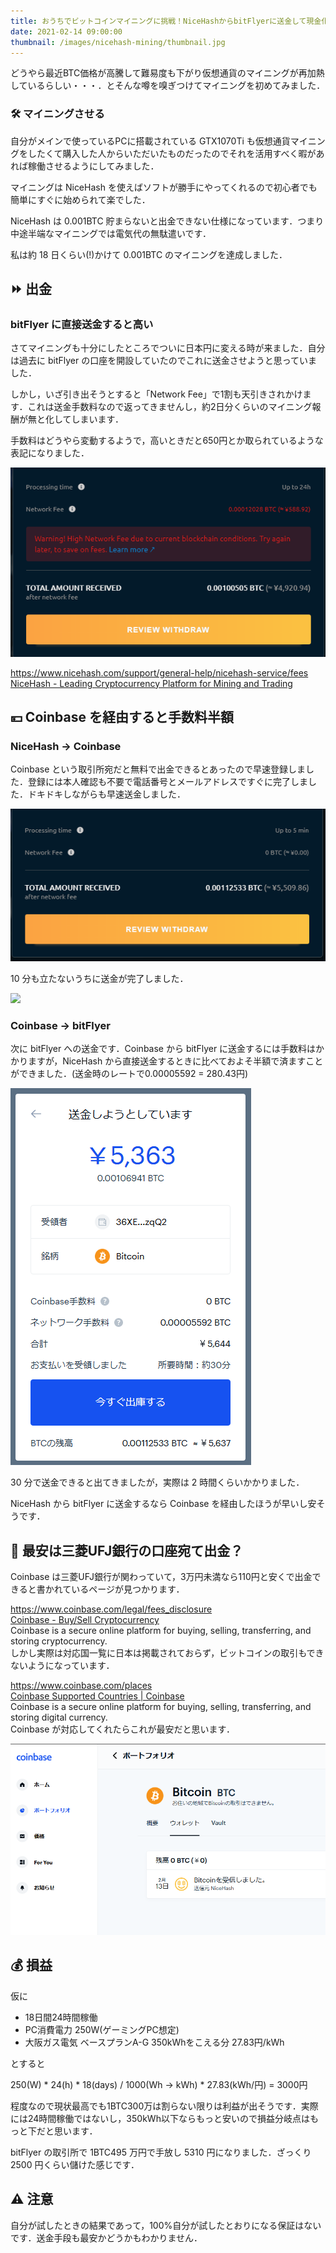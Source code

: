 ```yaml
---
title: おうちでビットコインマイニングに挑戦！NiceHashからbitFlyerに送金して現金化した
date: 2021-02-14 09:00:00
thumbnail: /images/nicehash-mining/thumbnail.jpg
---
```


どうやら最近BTC価格が高騰して難易度も下がり仮想通貨のマイニングが再加熱しているらしい・・・．とそんな噂を嗅ぎつけてマイニングを初めてみました．

<!-- more -->

### 🛠 マイニングさせる

自分がメインで使っているPCに搭載されている GTX1070Ti も仮想通貨マイニングをしたくて購入した人からいただいたものだったのでそれを活用すべく暇があれば稼働させるようにしてみました．

マイニングは NiceHash を使えばソフトが勝手にやってくれるので初心者でも簡単にすぐに始められて楽でした．

NiceHash は 0.001BTC 貯まらないと出金できない仕様になっています．つまり中途半端なマイニングでは電気代の無駄遣いです．

私は約 18 日くらい(!)かけて 0.001BTC のマイニングを達成しました．

## ⏩ 出金

### bitFlyer に直接送金すると高い

さてマイニングも十分にしたところでついに日本円に変える時が来ました．自分は過去に bitFlyer の口座を開設していたのでこれに送金させようと思っていました．

しかし，いざ引き出そうとすると「Network Fee」で1割も天引きされかけます．これは送金手数料なので返ってきませんし，約2日分くらいのマイニング報酬が無と化してしまいます．

手数料はどうやら変動するようで，高いときだと650円とか取られているような表記になりました．

![](/images/nicehash-mining/fee1.png)

<div class="bcard-wrapper"><span class="bcard-header withgfav"><div class="bcard-favicon" style="background-image: url(https://www.google.com/s2/favicons?domain=https://www.nicehash.com/support/general-help/nicehash-service/fees)"></div><div class="bcard-site"><a href="https://www.nicehash.com/support/general-help/nicehash-service/fees" rel="nofollow" target="_blank"></a></div><div class="bcard-url"><a href="https://www.nicehash.com/support/general-help/nicehash-service/fees" rel="nofollow" target="_blank">https://www.nicehash.com/support/general-help/nicehash-service/fees</a></div></span><span class="bcard-main"><div class="bcard-title"><a href="https://www.nicehash.com/support/general-help/nicehash-service/fees" rel="nofollow" target="_blank">NiceHash - Leading Cryptocurrency Platform for Mining and Trading</a></div><div class="bcard-description"></div></span></div>



## 💴 Coinbase を経由すると手数料半額

### NiceHash → Coinbase

Coinbase という取引所宛だと無料で出金できるとあったので早速登録しました．登録には本人確認も不要で電話番号とメールアドレスですぐに完了しました．ドキドキしながらも早速送金しました．

![](/images/nicehash-mining/fee2.png)

10 分も立たないうちに送金が完了しました．

![](/images/nicehash-mining/coinbase.png)

### Coinbase → bitFlyer

次に bitFlyer への送金です．Coinbase から bitFlyer に送金するには手数料はかかりますが，NiceHash から直接送金するときに比べておよそ半額で済ますことができました．(送金時のレートで0.00005592 = 280.43円)

![](/images/nicehash-mining/coinbase2.png)

30 分で送金できると出てきましたが，実際は 2 時間くらいかかりました．

NiceHash から bitFlyer に送金するなら Coinbase を経由したほうが早いし安そうです．

## 🏦 最安は三菱UFJ銀行の口座宛て出金？

Coinbase は三菱UFJ銀行が関わっていて，3万円未満なら110円と安くで出金できると書かれているページが見つかります．
[<div class="bcard-wrapper"><span class="bcard-header withgfav"><div class="bcard-favicon" style="background-image: url(https://www.google.com/s2/favicons?domain=https://www.coinbase.com/legal/fees_disclosure)"></div><div class="bcard-site"><a href="https://www.coinbase.com/legal/fees_disclosure" rel="nofollow" target="_blank"></a></div><div class="bcard-url"><a href="https://www.coinbase.com/legal/fees_disclosure" rel="nofollow" target="_blank">https://www.coinbase.com/legal/fees_disclosure</a></div></span><span class="bcard-main withogimg"><div class="bcard-title"><a href="https://www.coinbase.com/legal/fees_disclosure" rel="nofollow" target="_blank">Coinbase - Buy/Sell Cryptocurrency</a></div><div class="bcard-description">Coinbase is a secure online platform for buying, selling, transferring, and storing cryptocurrency.</div><a href="https://www.coinbase.com/legal/fees_disclosure" rel="nofollow" target="_blank"><div class="bcard-img" style="background-image: url(https://www.coinbase.com/img/og-default.jpg)"></div></a></span></div>](https://www.coinbase.com/legal/fees_disclosure)
しかし実際は対応国一覧に日本は掲載されておらず，ビットコインの取引もできないようになっています．
<div class="bcard-wrapper"><span class="bcard-header withgfav"><div class="bcard-favicon" style="background-image: url(https://www.google.com/s2/favicons?domain=https://www.coinbase.com/places)"></div><div class="bcard-site"><a href="https://www.coinbase.com/places" rel="nofollow" target="_blank"></a></div><div class="bcard-url"><a href="https://www.coinbase.com/places" rel="nofollow" target="_blank">https://www.coinbase.com/places</a></div></span><span class="bcard-main withogimg"><div class="bcard-title"><a href="https://www.coinbase.com/places" rel="nofollow" target="_blank">Coinbase Supported Countries | Coinbase</a></div><div class="bcard-description">Coinbase is a secure online platform for buying, selling, transferring, and storing digital currency.</div><a href="https://www.coinbase.com/places" rel="nofollow" target="_blank"><div class="bcard-img" style="background-image: url(https://www.coinbase.com/img/og-default.jpg)"></div></a></span></div>
Coinbase が対応してくれたらこれが最安だと思います．

![](/images/nicehash-mining/coinbase3.png)


## 💰 損益

仮に

- 18日間24時間稼働
- PC消費電力 250W(ゲーミングPC想定)
- 大阪ガス電気 ベースプランA-G 350kWhをこえる分 27.83円/kWh

とすると

250(W) * 24(h) * 18(days) / 1000(Wh → kWh) * 27.83(kWh/円) = 3000円

程度なので現状最高でも1BTC300万は割らない限りは利益が出そうです．実際には24時間稼働ではないし，350kWh以下ならもっと安いので損益分岐点はもっと下だと思います．

bitFlyer の取引所で 1BTC495 万円で手放し 5310 円になりました．ざっくり 2500 円くらい儲けた感じです．

## ⚠ 注意

自分が試したときの結果であって，100%自分が試したとおりになる保証はないです．送金手段も最安かどうかもわかりません．

